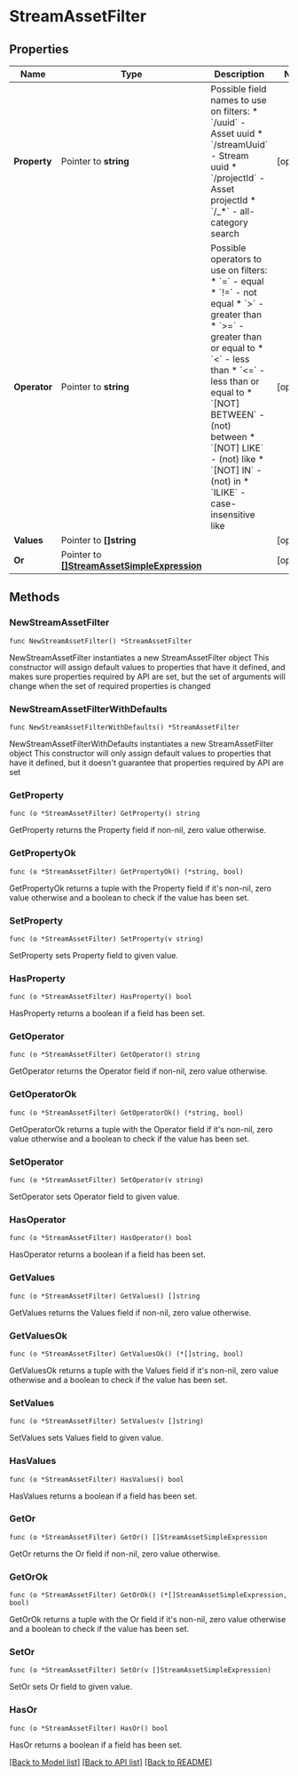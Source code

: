 # StreamAssetFilter

## Properties

Name | Type | Description | Notes
------------ | ------------- | ------------- | -------------
**Property** | Pointer to **string** | Possible field names to use on filters:  * &#x60;/uuid&#x60; - Asset uuid  * &#x60;/streamUuid&#x60; - Stream uuid  * &#x60;/projectId&#x60; - Asset projectId  * &#x60;/_*&#x60; - all-category search  | [optional] 
**Operator** | Pointer to **string** | Possible operators to use on filters:  * &#x60;&#x3D;&#x60; - equal  * &#x60;!&#x3D;&#x60; - not equal  * &#x60;&gt;&#x60; - greater than  * &#x60;&gt;&#x3D;&#x60; - greater than or equal to  * &#x60;&lt;&#x60; - less than  * &#x60;&lt;&#x3D;&#x60; - less than or equal to  * &#x60;[NOT] BETWEEN&#x60; - (not) between  * &#x60;[NOT] LIKE&#x60; - (not) like  * &#x60;[NOT] IN&#x60; - (not) in  * &#x60;ILIKE&#x60; - case-insensitive like  | [optional] 
**Values** | Pointer to **[]string** |  | [optional] 
**Or** | Pointer to [**[]StreamAssetSimpleExpression**](StreamAssetSimpleExpression.md) |  | [optional] 

## Methods

### NewStreamAssetFilter

`func NewStreamAssetFilter() *StreamAssetFilter`

NewStreamAssetFilter instantiates a new StreamAssetFilter object
This constructor will assign default values to properties that have it defined,
and makes sure properties required by API are set, but the set of arguments
will change when the set of required properties is changed

### NewStreamAssetFilterWithDefaults

`func NewStreamAssetFilterWithDefaults() *StreamAssetFilter`

NewStreamAssetFilterWithDefaults instantiates a new StreamAssetFilter object
This constructor will only assign default values to properties that have it defined,
but it doesn't guarantee that properties required by API are set

### GetProperty

`func (o *StreamAssetFilter) GetProperty() string`

GetProperty returns the Property field if non-nil, zero value otherwise.

### GetPropertyOk

`func (o *StreamAssetFilter) GetPropertyOk() (*string, bool)`

GetPropertyOk returns a tuple with the Property field if it's non-nil, zero value otherwise
and a boolean to check if the value has been set.

### SetProperty

`func (o *StreamAssetFilter) SetProperty(v string)`

SetProperty sets Property field to given value.

### HasProperty

`func (o *StreamAssetFilter) HasProperty() bool`

HasProperty returns a boolean if a field has been set.

### GetOperator

`func (o *StreamAssetFilter) GetOperator() string`

GetOperator returns the Operator field if non-nil, zero value otherwise.

### GetOperatorOk

`func (o *StreamAssetFilter) GetOperatorOk() (*string, bool)`

GetOperatorOk returns a tuple with the Operator field if it's non-nil, zero value otherwise
and a boolean to check if the value has been set.

### SetOperator

`func (o *StreamAssetFilter) SetOperator(v string)`

SetOperator sets Operator field to given value.

### HasOperator

`func (o *StreamAssetFilter) HasOperator() bool`

HasOperator returns a boolean if a field has been set.

### GetValues

`func (o *StreamAssetFilter) GetValues() []string`

GetValues returns the Values field if non-nil, zero value otherwise.

### GetValuesOk

`func (o *StreamAssetFilter) GetValuesOk() (*[]string, bool)`

GetValuesOk returns a tuple with the Values field if it's non-nil, zero value otherwise
and a boolean to check if the value has been set.

### SetValues

`func (o *StreamAssetFilter) SetValues(v []string)`

SetValues sets Values field to given value.

### HasValues

`func (o *StreamAssetFilter) HasValues() bool`

HasValues returns a boolean if a field has been set.

### GetOr

`func (o *StreamAssetFilter) GetOr() []StreamAssetSimpleExpression`

GetOr returns the Or field if non-nil, zero value otherwise.

### GetOrOk

`func (o *StreamAssetFilter) GetOrOk() (*[]StreamAssetSimpleExpression, bool)`

GetOrOk returns a tuple with the Or field if it's non-nil, zero value otherwise
and a boolean to check if the value has been set.

### SetOr

`func (o *StreamAssetFilter) SetOr(v []StreamAssetSimpleExpression)`

SetOr sets Or field to given value.

### HasOr

`func (o *StreamAssetFilter) HasOr() bool`

HasOr returns a boolean if a field has been set.


[[Back to Model list]](../README.md#documentation-for-models) [[Back to API list]](../README.md#documentation-for-api-endpoints) [[Back to README]](../README.md)



